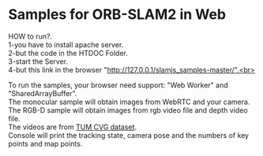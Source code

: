 # Samples for ORB-SLAM2 in Web

HOW to run?.<br>
1-you have to install apache server.<br>
2-but the code in the HTDOC Folder.<br>
3-start the Server.<br>
4-but this link in the browser "http://127.0.0.1/slamjs_samples-master/".<br>


To run the samples, your browser need support: "Web Worker" and "SharedArrayBuffer".<br>
The monocular sample will obtain images from WebRTC and your camera.<br>
The RGB-D sample will obtain images from rgb video file and depth video file. <br>The videos are from [TUM CVG dataset](https://vision.in.tum.de/data/datasets/rgbd-dataset/download).<br>
Console will print the tracking state, camera pose and the numbers of key points and map points.
